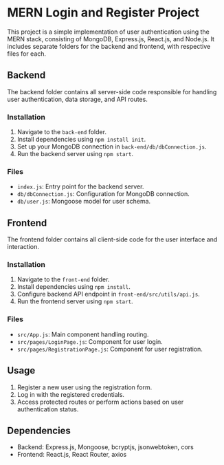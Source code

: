 # MERN Login and Register Project

This project is a simple implementation of user authentication using the MERN stack, consisting of MongoDB, Express.js, React.js, and Node.js. It includes separate folders for the backend and frontend, with respective files for each.

## Backend

The backend folder contains all server-side code responsible for handling user authentication, data storage, and API routes.

### Installation

1. Navigate to the `back-end` folder.
2. Install dependencies using `npm install init`.
3. Set up your MongoDB connection in `back-end/db/dbConnection.js`.
4. Run the backend server using `npm start`.

### Files

- `index.js`: Entry point for the backend server.
- `db/dbConnection.js`: Configuration for MongoDB connection.
- `db/user.js`: Mongoose model for user schema.

## Frontend

The frontend folder contains all client-side code for the user interface and interaction.

### Installation

1. Navigate to the `front-end` folder.
2. Install dependencies using `npm install`.
3. Configure backend API endpoint in `front-end/src/utils/api.js`.
4. Run the frontend server using `npm start`.

### Files

- `src/App.js`: Main component handling routing.
- `src/pages/LoginPage.js`: Component for user login.
- `src/pages/RegistrationPage.js`: Component for user registration.

## Usage

1. Register a new user using the registration form.
2. Log in with the registered credentials.
3. Access protected routes or perform actions based on user authentication status.

## Dependencies

- Backend: Express.js, Mongoose, bcryptjs, jsonwebtoken, cors
- Frontend: React.js, React Router, axios
